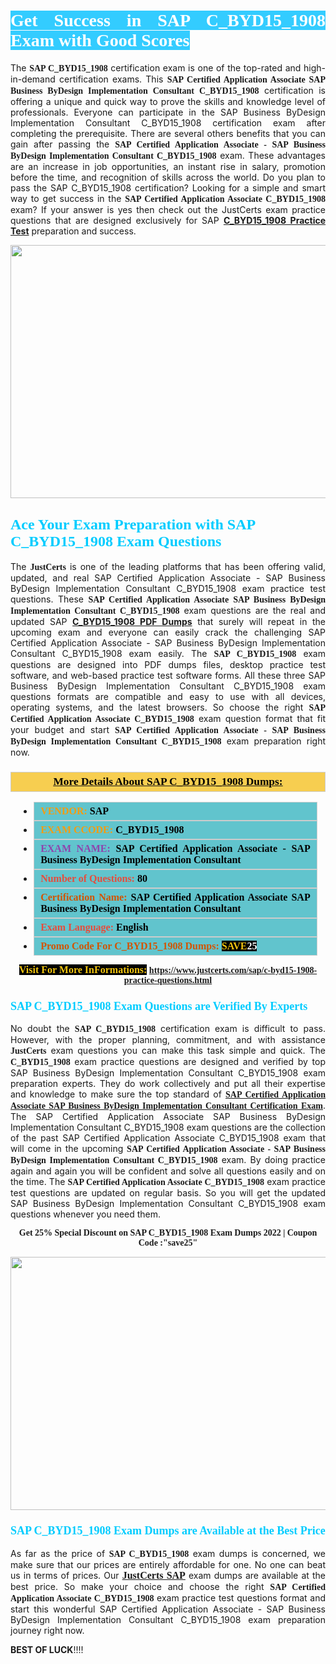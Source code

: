 <h1 style="text-align: justify;"><span style="color:#ffffff;"><span style="font-family:Georgia,serif;"><strong><span style="background-color:#33ccff;">Get Success in SAP C_BYD15_1908 Exam with Good Scores</span></strong></span></span></h1>

<p style="text-align: justify;">The <strong><span style="font-family:Georgia,serif;">SAP C_BYD15_1908</span></strong> certification exam is one of the top-rated and high-in-demand certification exams. This <span style="font-family:Georgia,serif;"><strong>SAP Certified Application Associate SAP Business ByDesign Implementation Consultant C_BYD15_1908</strong></span> certification is offering a unique and quick way to prove the skills and knowledge level of professionals. Everyone can participate in the SAP Business ByDesign Implementation Consultant C_BYD15_1908 certification exam after completing the prerequisite. There are several others benefits that you can gain after passing the <span style="font-family:Georgia,serif;"><strong>SAP Certified Application Associate - SAP Business ByDesign Implementation Consultant C_BYD15_1908</strong></span> exam. These advantages are an increase in job opportunities, an instant rise in salary, promotion before the time, and recognition of skills across the world. Do you plan to pass the SAP C_BYD15_1908 certification? Looking for a simple and smart way to get success in the <span style="font-family:Georgia,serif;"><strong>SAP Certified Application Associate C_BYD15_1908</strong></span> exam? If your answer is yes then check out the JustCerts exam practice questions that are designed exclusively for SAP <strong><a href="https://www.justcerts.com/sap/c-byd15-1908-practice-questions.html">C_BYD15_1908 Practice Test</a></strong> preparation and success.</p>

<p style="text-align: center;"><a href="https://www.justcerts.com/sap/c-byd15-1908-practice-questions.html"><img alt="" src="https://i.imgur.com/JNYhfyb.jpg" style="width: 720px; height: 405px;" /></a></p>

<h2 style="margin-right:0in; margin-left:0in"><span style="color:#00ccff;"><span style="font-family:Georgia,serif;"><strong><span style="font-size:18pt">Ace Your Exam Preparation with SAP C_BYD15_1908 Exam Questions </span></strong></span></span></h2>

<p style="text-align: justify;">The <span style="font-size:14px;"><span style="font-family:Georgia,serif;"><strong>JustCerts</strong></span></span> is one of the leading platforms that has been offering valid, updated, and real SAP Certified Application Associate - SAP Business ByDesign Implementation Consultant C_BYD15_1908 exam practice test questions. These <span style="font-family:Georgia,serif;"><strong>SAP Certified Application Associate SAP Business ByDesign Implementation Consultant C_BYD15_1908</strong></span> exam questions are the real and updated SAP <strong><a href="https://www.justcerts.com/sap/c-byd15-1908-practice-questions.html">C_BYD15_1908 PDF Dumps</a></strong> that surely will repeat in the upcoming exam and everyone can easily crack the challenging SAP Certified Application Associate - SAP Business ByDesign Implementation Consultant C_BYD15_1908 exam easily. The <span style="font-family:Georgia,serif;"><strong>SAP C_BYD15_1908</strong></span> exam questions are designed into PDF dumps files, desktop practice test software, and web-based practice test software forms. All these three SAP Business ByDesign Implementation Consultant C_BYD15_1908 exam questions formats are compatible and easy to use with all devices, operating systems, and the latest browsers. So choose the right <span style="font-family:Georgia,serif;"><strong>SAP Certified Application Associate C_BYD15_1908</strong></span> exam question format that fit your budget and start <span style="font-family:Georgia,serif;"><strong>SAP Certified Application Associate - SAP Business ByDesign Implementation Consultant C_BYD15_1908</strong></span> exam preparation right now.</p>

<h3 style="background: #f7ce50; border: 1px solid rgb(204, 204, 204); padding: 5px 10px; text-align: center;"><span style="font-family:Georgia,serif;"><u><u><span style="color:#000000;"><span style="font-size:11pt"><span style="line-height:normal"><b><span style="font-size:13.0pt"><span cambria="">More Details About SAP C_BYD15_1908 Dumps:</span></span></b></span></span></span></u></u></span></h3>

<ul>
	<li style="margin:0cm 10pt">
	<div style="background:#61c4cd; border: 1px solid rgb(204, 204, 204); padding: 5px 10px; text-align: justify;"><span style="font-family:Georgia,serif;"><span style="font-size:11pt"><span style="line-height:normal"><b><span style="font-size:12.0pt"><span new="" roman="" times=""><span style="color:#f39c12;">VENDOR:</span> <span style="color:#000000;">SAP</span></span></span></b></span></span></span></div>
	</li>
	<li style="margin:0cm 10pt">
	<div style="background: #61c4cd; border: 1px solid rgb(204, 204, 204); padding: 5px 10px; text-align: justify;"><span style="font-family:Georgia,serif;"><span style="font-size:11pt"><span style="line-height:normal"><b><span style="font-size:12.0pt"><span new="" roman="" times=""><span style="color:#f39c12;">EXAM CCODE:</span> <span style="color:#000000;">C_BYD15_1908</span></span></span></b></span></span></span></div>
	</li>
	<li style="margin:0cm 10pt">
	<div style="background: #61c4cd; border: 1px solid rgb(204, 204, 204); padding: 5px 10px; text-align: justify;"><span style="font-family:Georgia,serif;"><span style="font-size:11pt"><span style="line-height:normal"><b><span style="font-size:12.0pt"><span new="" roman="" times=""><span style="color:#8e44ad;">EXAM NAME:</span> <span style="color:#000000;">SAP Certified Application Associate - SAP Business ByDesign Implementation Consultant</span></span></span></b></span></span></span></div>
	</li>
	<li style="margin:0cm 10pt">
	<div style="background: #61c4cd; border: 1px solid rgb(204, 204, 204); padding: 5px 10px;"><span style="font-family:Georgia,serif;"><span style="font-size:11pt"><span style="line-height:normal"><b><span style="font-size:12.0pt"><span new="" roman="" times=""><span style="color:#e74c3c;">Number of Questions:</span><span style="color:#000000;"><span style="color:#f1c40f;"> </span>80</span></span></span></b></span></span></span></div>
	</li>
	<li style="margin:0cm 10pt">
	<div style="background: #61c4cd; border: 1px solid rgb(204, 204, 204); padding: 5px 10px; text-align: justify;"><span style="font-family:Georgia,serif;"><span style="font-size:11pt"><span style="line-height:normal"><b><span style="font-size:12.0pt"><span new="" roman="" times=""><span style="color:#d35400;">Certification Name:</span><span style="color:#000000;"> SAP Certified Application Associate SAP Business ByDesign Implementation Consultant</span></span></span></b></span></span></span></div>
	</li>
	<li style="margin:0cm 10pt">
	<div style="background: #61c4cd; border: 1px solid rgb(204, 204, 204); padding: 5px 10px; text-align: justify;"><span style="font-family:Georgia,serif;"><span style="font-size:11pt"><span style="line-height:normal"><b><span style="font-size:12.0pt"><span new="" roman="" times=""><span style="color:#e74c3c;">Exam Language:</span> <span style="color:#000000;">English</span></span></span></b></span></span></span></div>
	</li>
	<li style="margin:0cm 10pt">
	<div style="background: #61c4cd; border: 1px solid rgb(204, 204, 204); padding: 5px 10px;"><span style="font-family:Georgia,serif;"><span style="font-size:11pt"><span style="line-height:normal"><b><span style="font-size:12.0pt"><span new="" roman="" times=""><span style="color:#d35400;">Promo Code For C_BYD15_1908 Dumps:</span><span style="color:#f1c40f;"> <span style="background-color:#000000;">SAVE</span></span><span style="color:#ffffff;"><span style="background-color:#000000;">25</span></span></span></span></b></span></span></span></div>
	</li>
</ul>

<p style="text-align: center;"><span style="font-family:Georgia,serif;"><strong><span style="font-size:16px;"><span style="color:#f1c40f;"><span style="background-color:#000000;">Visit For More InFormations:</span></span></span> <a href="https://www.justcerts.com/sap/c-byd15-1908-practice-questions.html">https://www.justcerts.com/sap/c-byd15-1908-practice-questions.html</a></strong></span></p>

<h3 style="margin-right:0in; margin-left:0in"><span style="color:#00ccff;"><span style="font-family:Georgia,serif;"><strong><span style="font-size:13.5pt">SAP C_BYD15_1908 Exam Questions are Verified By Experts </span></strong></span></span></h3>

<p style="text-align: justify;">No doubt the <span style="font-family:Georgia,serif;"><strong>SAP C_BYD15_1908</strong></span> certification exam is difficult to pass. However, with the proper planning, commitment, and with assistance <span style="font-family:Georgia,serif;"><span style="font-size:14px;"><strong>JustCerts</strong></span></span> exam questions you can make this task simple and quick. The <span style="font-family:Georgia,serif;"><strong> C_BYD15_1908</strong></span> exam practice questions are designed and verified by top SAP Business ByDesign Implementation Consultant C_BYD15_1908 exam preparation experts. They do work collectively and put all their expertise and knowledge to make sure the top standard of <a href="https://www.justcerts.com/sap/sap-certified-application-associate-certification-exams.html"><span style="font-family:Georgia,serif;"><strong>SAP Certified Application Associate SAP Business ByDesign Implementation Consultant Certification Exam</strong></span></a>. The SAP Certified Application Associate SAP Business ByDesign Implementation Consultant C_BYD15_1908 exam questions are the collection of the past SAP Certified Application Associate C_BYD15_1908 exam that will come in the upcoming <span style="font-family:Georgia,serif;"><strong>SAP Certified Application Associate - SAP Business ByDesign Implementation Consultant C_BYD15_1908</strong></span> exam. By doing practice again and again you will be confident and solve all questions easily and on the time. The <span style="font-family:Georgia,serif;"><strong>SAP Certified Application Associate C_BYD15_1908</strong></span> exam practice test questions are updated on regular basis. So you will get the updated SAP Business ByDesign Implementation Consultant C_BYD15_1908 exam questions whenever you need them.</p>

<p style="text-align: center;"><span style="font-size:14px;"><span style="font-family:Georgia,serif;"><strong>Get 25% Special Discount on SAP C_BYD15_1908 Exam Dumps 2022 | Coupon Code :"save25"</strong></span></span></p>

<p style="text-align: center;"><a href="https://www.justcerts.com/sap/c-byd15-1908-practice-questions.html"><img alt="" src="https://i.imgur.com/FssxWlc.jpg" style="width: 720px; height: 405px;" /></a></p>

<h3 style="margin-right:0in; margin-left:0in"><span style="color:#00ccff;"><span style="font-family:Georgia,serif;"><strong><span style="font-size:13.5pt">SAP C_BYD15_1908 Exam Dumps are Available at the Best Price </span></strong></span></span></h3>

<p style="text-align: justify;">As far as the price of <span style="font-family:Georgia,serif;"><strong>SAP C_BYD15_1908</strong></span> exam dumps is concerned, we make sure that our prices are entirely affordable for one. No one can beat us in terms of prices. Our <a href="https://www.justcerts.com/sap-certification-exams.html"><span style="font-family:Georgia,serif;"><strong><span style="font-size:16px;">JustCerts SAP</span></strong></span></a> exam dumps are available at the best price. So make your choice and choose the right <span style="font-family:Georgia,serif;"><strong>SAP Certified Application Associate C_BYD15_1908</strong></span> exam practice test questions format and start this wonderful SAP Certified Application Associate - SAP Business ByDesign Implementation Consultant C_BYD15_1908 exam preparation journey right now. </p>

<p><span style="font-size:14px;"><strong>BEST OF LUCK</strong>!!!!</span></p>
